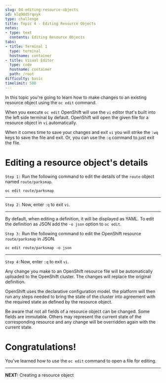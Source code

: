 ```yaml
---
slug: 04-editing-resource-objects
id: klq90d5rqoyk
type: challenge
title: Topic 4 - Editing Resource Objects
notes:
- type: text
  contents: Editing Resource Objects
tabs:
- title: Terminal 1
  type: terminal
  hostname: container
- title: Visual Editor
  type: code
  hostname: container
  path: /root
difficulty: basic
timelimit: 500
---
```

In this topic you're going to learn how to make changes to an existing resource object using the `oc edit` command.

When you execute `oc edit` OpenShift will use the `vi` editor that's built into the left side terminal by default. OpenShift will open the given file for a resource object in `vi` automatically.

When it comes time to save your changes and exit `vi` you will strike the `:wq` keys to save the file and exit. Or, you can use the `:q` command to just exit the file.

# Editing a resource object's details

`Step 1:` Run the following command to edit the details of the `route` object named `route/parksmap`.

```
oc edit route/parksmap
```

----

`Step 2:`  Now, enter `:q` to exit `vi`.

----

By default, when editing a definition, it will be displayed as YAML. To edit the definition as JSON add the ``-o json`` option to `oc edit`.

`Step 3:` Run the following command to edit the OpenShift resource `route/parksmap` in JSON.

```
oc edit route/parksmap -o json
```

----

`Step 4:`Now, enter `:q` to exit `vi`.

Any change you make to an OpenShift resource file will be automatically uploaded to the OpenShift cluster. The changes will replace the original definition.

OpenShift uses the declarative configuration model. the platform will then run any steps needed to bring the state of the cluster into agreement with the required state as defined by the resource object.

Be aware that not all fields of a resource object can be changed. Some fields are immutable. Others may represent the current state of the corresponding resource and any change will be overridden again with the current state.

# Congratulations!

 You've learned how to use the `oc edit` command to open a file for editing.

----

**NEXT:** Creating a resource object
